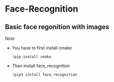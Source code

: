 # Face-Recognition
## Basic face regonition with images

*Note*

- You have to first install cmake
 
      !pip install cmake 

- Then install face_recognition
  
      !pip3 install face_recognition
